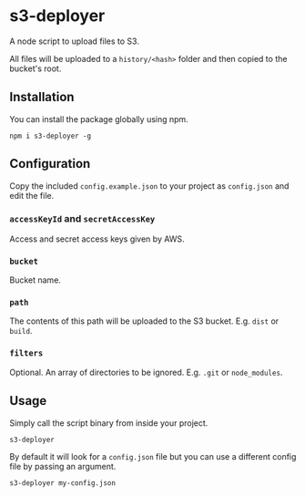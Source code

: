 # s3-deployer

A node script to upload files to S3.

All files will be uploaded to a `history/<hash>` folder and then copied to the bucket's root.

## Installation

You can install the package globally using npm.

```
npm i s3-deployer -g
```

## Configuration

Copy the included `config.example.json` to your project as `config.json` and edit the file.

### `accessKeyId` and `secretAccessKey`

Access and secret access keys given by AWS.

### `bucket`

Bucket name.

### `path`

The contents of this path will be uploaded to the S3 bucket. E.g. `dist` or `build`.

### `filters`

Optional. An array of directories to be ignored. E.g. `.git` or `node_modules`.

## Usage

Simply call the script binary from inside your project.

```
s3-deployer
```
By default it will look for a `config.json` file but you can use a different config file by passing an argument.

```
s3-deployer my-config.json
```
